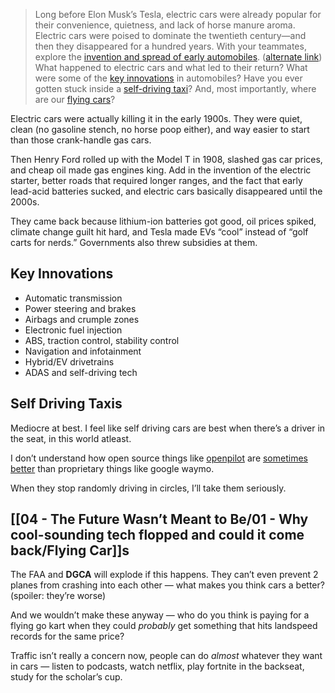 > Long before Elon Musk’s Tesla, electric cars were already popular for their convenience, quietness, and lack of horse manure aroma. Electric cars were poised to dominate the twentieth century—and then they disappeared for a hundred years. With your teammates, explore the [invention and spread of early automobiles](https://www.history.com/topics/inventions/automobiles). ([alternate link](https://web.archive.org/web/20250221100501/https://www.history.com/topics/inventions/automobiles)) What happened to electric cars and what led to their return? What were some of the [key innovations](https://www.motortrend.com/features/biggest-car-technology-advancements-since-1949/) in automobiles? Have you ever gotten stuck inside a [self-driving taxi](https://www.cbsnews.com/losangeles/news/la-man-nearly-misses-flight-as-self-driving-waymo-taxi-drives-around-parking-lot-in-circles/)? And, most importantly, where are our [flying cars](https://www.sciencenews.org/article/flying-car-reality-technology)?

Electric cars were actually killing it in the early 1900s. They were quiet, clean (no gasoline stench, no horse poop either), and way easier to start than those crank-handle gas cars.

Then Henry Ford rolled up with the Model T in 1908, slashed gas car prices, and cheap oil made gas engines king. Add in the invention of the electric starter, better roads that required longer ranges, and the fact that early lead-acid batteries sucked, and electric cars basically disappeared until the 2000s.

They came back because lithium-ion batteries got good, oil prices spiked, climate change guilt hit hard, and Tesla made EVs “cool” instead of “golf carts for nerds.” Governments also threw subsidies at them.

## Key Innovations

- Automatic transmission
- Power steering and brakes
- Airbags and crumple zones
- Electronic fuel injection
- ABS, traction control, stability control
- Navigation and infotainment
- Hybrid/EV drivetrains
- ADAS and self-driving tech

## Self Driving Taxis

Mediocre at best. I feel like self driving cars are best when there’s a driver in the seat, in this world atleast.

I don’t understand how open source things like [openpilot](https://comma.ai/openpilot) are [sometimes better](https://www.youtube.com/watch?v=xdmxM-v4KQg) than proprietary things like google waymo.

When they stop randomly driving in circles, I’ll take them seriously.

## [[04 - The Future Wasn’t Meant to Be/01 - Why cool-sounding tech flopped and could it come back/Flying Car]]s

The FAA and **DGCA** will explode if this happens. They can’t even prevent 2 planes from crashing into each other — what makes you think cars a better? (spoiler: they’re worse)

And we wouldn’t make these anyway — who do you think is paying for a flying go kart when they could *probably* get something that hits landspeed records for the same price?

Traffic isn’t really a concern now, people can do *almost* whatever they want in cars — listen to podcasts, watch netflix, play fortnite in the backseat, study for the scholar’s cup.
